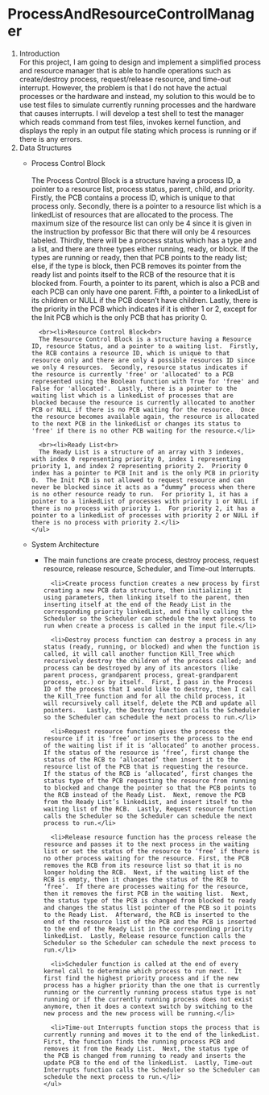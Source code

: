 ProcessAndResourceControlManager
================================
<ol>
  <li>Introduction </li>
  For this project, I am going to design and implement a simplified process and resource manager that is able to handle operations such as create/destroy process, request/release resource, and time-out interrupt.  However, the problem is that I do not have the actual processes or the hardware and instead, my solution to this would be to use test files to simulate currently running processes and the hardware that causes interrupts.  I will develop a test shell to test the manager which reads command from test files, invokes kernel function, and displays the reply in an output file stating which process is running or if there is any errors.
  
  <li>Data Structures</li> 
    <ul>
      <li>Process Control Block<br>
      <br>The Process Control Block is a structure having a process ID, a pointer to a resource list, process status, parent, child, and priority.  Firstly, the PCB contains a process ID, which is unique to that process only.  Secondly, there is a pointer to a resource list which is a linkedList of resources that are allocated to the process.  The maximum size of the resource list can only be 4 since it is given in the instruction by professor Bic that there will only be 4 resources labeled.  Thirdly, there will be a process status which has a type and a list, and there are three types either running, ready, or block.  If the types are running or ready, then that PCB points to the ready list; else, if the type is block, then PCB removes its pointer from the ready list and points itself to the RCB of the resource that it is blocked from.  Fourth, a pointer to its parent, which is also a PCB and each PCB can only have one parent.  Fifth, a pointer to a linkedList of its children or NULL if the PCB doesn’t have children.  Lastly, there is the priority in the PCB which indicates if it is either 1 or 2, except for the Init PCB which is the only PCB that has priority 0.</li>
      
      <br><li>Resource Control Block<br>
      The Resource Control Block is a structure having a Resource ID, resource Status, and a pointer to a waiting list.  Firstly, the RCB contains a resource ID, which is unique to that resource only and there are only 4 possible resources ID since we only 4 resources.  Secondly, resource status indicates if the resource is currently 'free' or 'allocated' to a PCB represented using the Boolean function with True for 'free' and False for 'allocated'.  Lastly, there is a pointer to the waiting list which is a linkedList of processes that are blocked because the resource is currently allocated to another PCB or NULL if there is no PCB waiting for the resource.  Once the resource becomes available again, the resource is allocated to the next PCB in the linkedList or changes its status to 'free' if there is no other PCB waiting for the resource.</li>
      
      <br><li>Ready List<br>
      The Ready List is a structure of an array with 3 indexes, with index 0 representing priority 0, index 1 representing priority 1, and index 2 representing priority 2.  Priority 0 index has a pointer to PCB Init and is the only PCB in priority 0.  The Init PCB is not allowed to request resource and can never be blocked since it acts as a “dummy” process when there is no other resource ready to run.  For priority 1, it has a pointer to a linkedList of processes with priority 1 or NULL if there is no process with priority 1.  For priority 2, it has a pointer to a linkedList of processes with priority 2 or NULL if there is no process with priority 2.</li>   
    </ul> 
  
  <li>System Architecture</li>
    <ul>
      <li>The main functions are create process, destroy process, request resource, release resource, Scheduler, and Time-out Interrupts.</li>  
      
      <li>Create process function creates a new process by first creating a new PCB data structure, then initializing it using parameters, then linking itself to the parent, then inserting itself at the end of the Ready List in the corresponding priority linkedList, and finally calling the Scheduler so the Scheduler can schedule the next process to run when create a process is called in the input file.</li>  
      
      <li>Destroy process function can destroy a process in any status (ready, running, or blocked) and when the function is called, it will call another function Kill_Tree which recursively destroy the children of the process called; and process can be destroyed by any of its ancestors (like parent process, grandparent process, great-grandparent process, etc.) or by itself.  First, I pass in the Process ID of the process that I would like to destroy, then I call the Kill_Tree function and for all the child process, it will recursively call itself, delete the PCB and update all pointers.   Lastly, the Destroy function calls the Scheduler so the Scheduler can schedule the next process to run.</li>
      
      <li>Request resource function gives the process the resource if it is ‘free’ or inserts the process to the end of the waiting list if it is ‘allocated’ to another process.  If the status of the resource is ‘free’, first change the status of the RCB to ‘allocated’ then insert it to the resource list of the PCB that is requesting the resource.  If the status of the RCB is ‘allocated’, first changes the status type of the PCB requesting the resource from running to blocked and change the pointer so that the PCB points to the RCB instead of the Ready List.  Next, remove the PCB from the Ready List’s linkedList, and insert itself to the waiting list of the RCB.  Lastly, Request resource function calls the Scheduler so the Scheduler can schedule the next process to run.</li>
      
      <li>Release resource function has the process release the resource and passes it to the next process in the waiting list or set the status of the resource to ‘free’ if there is no other process waiting for the resource. First, the PCB removes the RCB from its resource list so that it is no longer holding the RCB.  Next, if the waiting list of the RCB is empty, then it changes the status of the RCB to ‘free’.  If there are processes waiting for the resource, then it removes the first PCB in the waiting list.  Next, the status type of the PCB is changed from blocked to ready and changes the status list pointer of the PCB so it points to the Ready List.  Afterward, the RCB is inserted to the end of the resource list of the PCB and the PCB is inserted to the end of the Ready List in the corresponding priority linkedList.  Lastly, Release resource function calls the Scheduler so the Scheduler can schedule the next process to run.</li>
      
      <li>Scheduler function is called at the end of every kernel call to determine which process to run next.  It first find the highest priority process and if the new process has a higher priority than the one that is currently running or the currently running process status type is not running or if the currently running process does not exist anymore, then it does a context switch by switching to the new process and the new process will be running.</li> 
      
      <li>Time-out Interrupts function stops the process that is currently running and moves it to the end of the linkedList.  First, the function finds the running process PCB and removes it from the Ready List.  Next, the status type of the PCB is changed from running to ready and inserts the update PCB to the end of the linkedList.  Lastly, Time-out Interrupts function calls the Scheduler so the Scheduler can schedule the next process to run.</li>
    </ul>  
</ol>